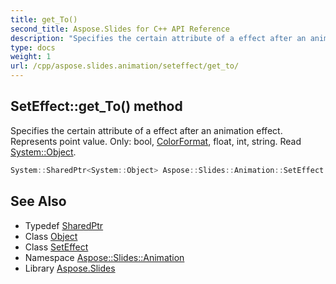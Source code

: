 ```yaml
---
title: get_To()
second_title: Aspose.Slides for C++ API Reference
description: "Specifies the certain attribute of a effect after an animation effect. Represents point value. Only: bool, ColorFormat, float, int, string. Read System::Object."
type: docs
weight: 1
url: /cpp/aspose.slides.animation/seteffect/get_to/
---
```

## SetEffect::get_To() method


Specifies the certain attribute of a effect after an animation effect. Represents point value. Only: bool, [ColorFormat](../../../aspose.slides/colorformat/), float, int, string. Read [System::Object](../../../system/object/).

```cpp
System::SharedPtr<System::Object> Aspose::Slides::Animation::SetEffect::get_To() override
```

## See Also

* Typedef [SharedPtr](../../system/sharedptr/)
* Class [Object](../../system/object/)
* Class [SetEffect](./)
* Namespace [Aspose::Slides::Animation](../)
* Library [Aspose.Slides](../../)